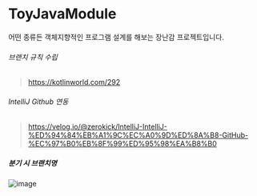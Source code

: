 ToyJavaModule
======================================================
어떤 종류든 객체지향적인 프로그램 설계를 해보는 장난감 프로젝트입니다.

###### 브랜치 규칙 수립 
> https://kotlinworld.com/292


###### IntelliJ Github 연동
> https://velog.io/@zerokick/IntelliJ-IntelliJ-%ED%94%84%EB%A1%9C%EC%A0%9D%ED%8A%B8-GitHub-%EC%97%B0%EB%8F%99%ED%95%98%EA%B8%B0

##### 분기 시 브랜치명

![image](https://github.com/user-attachments/assets/80b8ebc6-e32e-45ea-821f-17d8afec57c8)
